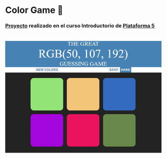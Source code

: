 # Color Game :art:

### [**Proyecto**](https://color-game-p5.netlify.app/) realizado en el curso Introductorio de [Plataforma 5](https://plataforma5.la/ar/online/intro)

#

<img src="/img/screenshot.jpg" width="500">
